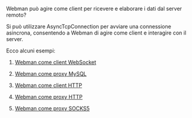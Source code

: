 Webman può agire come client per ricevere e elaborare i dati dal server remoto?

Si può utilizzare AsyncTcpConnection per avviare una connessione asincrona, consentendo a Webman di agire come client e interagire con il server. 

Ecco alcuni esempi:

1. [Webman come client WebSocket](as-wss-client.md)

2. [Webman come proxy MySQL](../async-tcp-connection/connect.md)

3. [Webman come client HTTP](../async-tcp-connection/construct.md)

4. [Webman come proxy HTTP](https://github.com/walkor/php-http-proxy)

5. [Webman come proxy SOCKS5](https://github.com/walkor/php-socks5)
